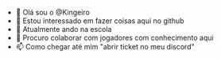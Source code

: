 - 👋 Olá sou o @Kingeiro
- 👀 Estou interessado em fazer coisas aqui no github
- 🌱 Atualmente ando na escola
- 💞️ Procuro colaborar com jogadores com conhecimento aqui
- 📫 Como chegar até mim "abrir ticket no meu discord"

<!---
DISCORD: EM BREVE
--->
